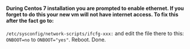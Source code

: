 #### During Centos 7 installation you are prompted to enable ethernet. If you forget to do this your new vm will not have internet access. To fix this after the fact go to:
`/etc/sysconfig/network-scripts/ifcfg-xxx:` and edit the file there to this: `ONBOOT=no` to `ONBOOT="yes"`. Reboot. Done.
